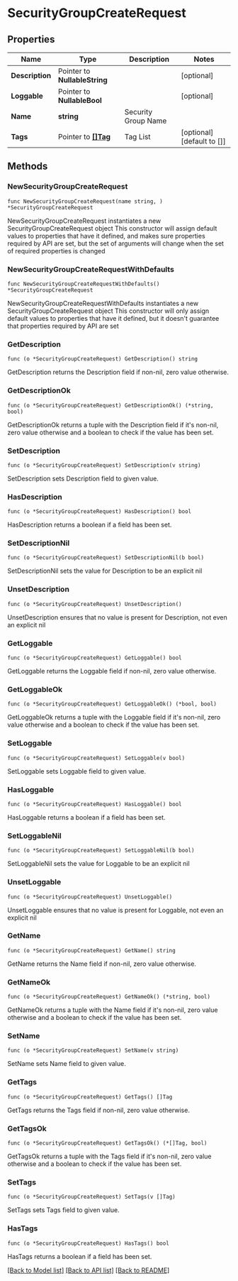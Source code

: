 # SecurityGroupCreateRequest

## Properties

Name | Type | Description | Notes
------------ | ------------- | ------------- | -------------
**Description** | Pointer to **NullableString** |  | [optional] 
**Loggable** | Pointer to **NullableBool** |  | [optional] 
**Name** | **string** | Security Group Name | 
**Tags** | Pointer to [**[]Tag**](Tag.md) | Tag List | [optional] [default to []]

## Methods

### NewSecurityGroupCreateRequest

`func NewSecurityGroupCreateRequest(name string, ) *SecurityGroupCreateRequest`

NewSecurityGroupCreateRequest instantiates a new SecurityGroupCreateRequest object
This constructor will assign default values to properties that have it defined,
and makes sure properties required by API are set, but the set of arguments
will change when the set of required properties is changed

### NewSecurityGroupCreateRequestWithDefaults

`func NewSecurityGroupCreateRequestWithDefaults() *SecurityGroupCreateRequest`

NewSecurityGroupCreateRequestWithDefaults instantiates a new SecurityGroupCreateRequest object
This constructor will only assign default values to properties that have it defined,
but it doesn't guarantee that properties required by API are set

### GetDescription

`func (o *SecurityGroupCreateRequest) GetDescription() string`

GetDescription returns the Description field if non-nil, zero value otherwise.

### GetDescriptionOk

`func (o *SecurityGroupCreateRequest) GetDescriptionOk() (*string, bool)`

GetDescriptionOk returns a tuple with the Description field if it's non-nil, zero value otherwise
and a boolean to check if the value has been set.

### SetDescription

`func (o *SecurityGroupCreateRequest) SetDescription(v string)`

SetDescription sets Description field to given value.

### HasDescription

`func (o *SecurityGroupCreateRequest) HasDescription() bool`

HasDescription returns a boolean if a field has been set.

### SetDescriptionNil

`func (o *SecurityGroupCreateRequest) SetDescriptionNil(b bool)`

 SetDescriptionNil sets the value for Description to be an explicit nil

### UnsetDescription
`func (o *SecurityGroupCreateRequest) UnsetDescription()`

UnsetDescription ensures that no value is present for Description, not even an explicit nil
### GetLoggable

`func (o *SecurityGroupCreateRequest) GetLoggable() bool`

GetLoggable returns the Loggable field if non-nil, zero value otherwise.

### GetLoggableOk

`func (o *SecurityGroupCreateRequest) GetLoggableOk() (*bool, bool)`

GetLoggableOk returns a tuple with the Loggable field if it's non-nil, zero value otherwise
and a boolean to check if the value has been set.

### SetLoggable

`func (o *SecurityGroupCreateRequest) SetLoggable(v bool)`

SetLoggable sets Loggable field to given value.

### HasLoggable

`func (o *SecurityGroupCreateRequest) HasLoggable() bool`

HasLoggable returns a boolean if a field has been set.

### SetLoggableNil

`func (o *SecurityGroupCreateRequest) SetLoggableNil(b bool)`

 SetLoggableNil sets the value for Loggable to be an explicit nil

### UnsetLoggable
`func (o *SecurityGroupCreateRequest) UnsetLoggable()`

UnsetLoggable ensures that no value is present for Loggable, not even an explicit nil
### GetName

`func (o *SecurityGroupCreateRequest) GetName() string`

GetName returns the Name field if non-nil, zero value otherwise.

### GetNameOk

`func (o *SecurityGroupCreateRequest) GetNameOk() (*string, bool)`

GetNameOk returns a tuple with the Name field if it's non-nil, zero value otherwise
and a boolean to check if the value has been set.

### SetName

`func (o *SecurityGroupCreateRequest) SetName(v string)`

SetName sets Name field to given value.


### GetTags

`func (o *SecurityGroupCreateRequest) GetTags() []Tag`

GetTags returns the Tags field if non-nil, zero value otherwise.

### GetTagsOk

`func (o *SecurityGroupCreateRequest) GetTagsOk() (*[]Tag, bool)`

GetTagsOk returns a tuple with the Tags field if it's non-nil, zero value otherwise
and a boolean to check if the value has been set.

### SetTags

`func (o *SecurityGroupCreateRequest) SetTags(v []Tag)`

SetTags sets Tags field to given value.

### HasTags

`func (o *SecurityGroupCreateRequest) HasTags() bool`

HasTags returns a boolean if a field has been set.


[[Back to Model list]](../README.md#documentation-for-models) [[Back to API list]](../README.md#documentation-for-api-endpoints) [[Back to README]](../README.md)


